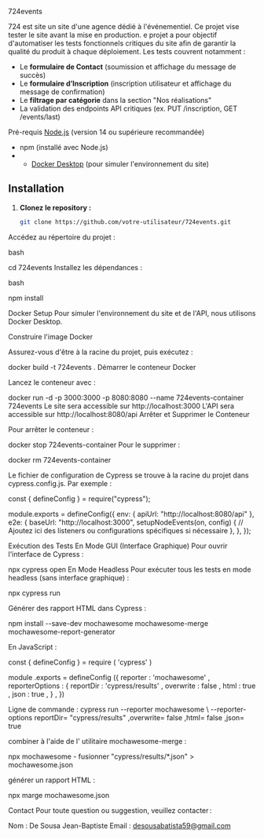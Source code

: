 724events

724 est site un site d'une agence dédié à l'événementiel. Ce projet vise tester le site avant la mise en production.
e projet a pour objectif d'automatiser les tests fonctionnels critiques du site afin de garantir la qualité du produit à chaque déploiement. Les tests couvrent notamment :

- Le **formulaire de Contact** (soumission et affichage du message de succès)
- Le **formulaire d’Inscription** (inscription utilisateur et affichage du message de confirmation)
- Le **filtrage par catégorie** dans la section "Nos réalisations"
- La validation des endpoints API critiques (ex. PUT /inscription, GET /events/last)




Pré-requis
 [Node.js](https://nodejs.org/) (version 14 ou supérieure recommandée)
- npm (installé avec Node.js)
- - [Docker Desktop](https://www.docker.com/products/docker-desktop) (pour simuler l'environnement du site)


## Installation

1. **Clonez le repository :**

   ```bash
   git clone https://github.com/votre-utilisateur/724events.git

Accédez au répertoire du projet :

bash

cd 724events
Installez les dépendances :

bash

npm install

Docker Setup
Pour simuler l'environnement du site et de l'API, nous utilisons Docker Desktop.

Construire l'image Docker

Assurez-vous d'être à la racine du projet, puis exécutez :



docker build -t 724events .
Démarrer le conteneur Docker

Lancez le conteneur avec :



docker run -d -p 3000:3000 -p 8080:8080 --name 724events-container 724events
Le site sera accessible sur http://localhost:3000
L'API sera accessible sur http://localhost:8080/api
Arrêter et Supprimer le Conteneur

Pour arrêter le conteneur :



docker stop 724events-container
Pour le supprimer :



docker rm 724events-container



Le fichier de configuration de Cypress se trouve à la racine du projet dans cypress.config.js. Par exemple :



const { defineConfig } = require("cypress");

module.exports = defineConfig({
  env: {
    apiUrl: "http://localhost:8080/api"
  },
  e2e: {
    baseUrl: "http://localhost:3000",
    setupNodeEvents(on, config) {
      // Ajoutez ici des listeners ou configurations spécifiques si nécessaire
    },
  },
});

Exécution des Tests
En Mode GUI (Interface Graphique)
Pour ouvrir l'interface de Cypress :



npx cypress open
En Mode Headless
Pour exécuter tous les tests en mode headless (sans interface graphique) :



npx cypress run

Générer des rapport HTML dans Cypress :

npm install --save-dev mochawesome mochawesome-merge mochawesome-report-generator

En JavaScript :

const { defineConfig } = require ( 'cypress' ) 

module .exports = defineConfig ({ reporter : 'mochawesome' , reporterOptions : { reportDir : 'cypress/results' , overwrite : false , html : true , json : true , }   , })
  
  Ligne de commande :
cypress run --reporter mochawesome \ 
  --reporter-options reportDir= "cypress/results" ,overwrite= false ,html= false ,json= true
  
 combiner à l'aide de l' utilitaire mochawesome-merge : 

npx mochawesome - fusionner "cypress/results/*.json" > mochawesome.json

générer un rapport HTML : 

npx marge mochawesome.json



Contact
Pour toute question ou suggestion, veuillez contacter :

Nom : De Sousa Jean-Baptiste
Email : desousabatista59@gmail.com
